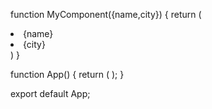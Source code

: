
function MyComponent({name,city}) {
  return (
    <dev>
      <li>{name}</li>
      <li>{city}</li>
    </dev>
  )
}

function App() {
  return (
    <MyComponent 
      name="hello"
      city="hyd"
    />
  );
}

export default App;
